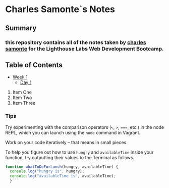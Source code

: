 # Charles Samonte`s Notes
## Summary
### this repository contains all of the notes taken by [charles samonte](https://github.com/Sebas024) for the Lighthouse Labs Web Development Bootcamp.

## Table of Contents
* [Week 1](/Week_1)
  * [Day 1](/Week_1/Day_1)
1. Item One
2. Item Two
3. Item Three

### Tips

Try experimenting with the comparison operators (`<`, `>`, `===`, etc.) in the node REPL, which you can launch using the `node` command in Vagrant.

Work on your code iteratively – that means in small pieces. 

To help you figure out how to use `hungry` and `availableTime` inside your function, try outputting their values to the Terminal as follows.

```javascript
function whatToDoForLunch(hungry, availableTime) {
  console.log("hungry is", hungry);
  console.log("availableTime is", availableTime);
  }```